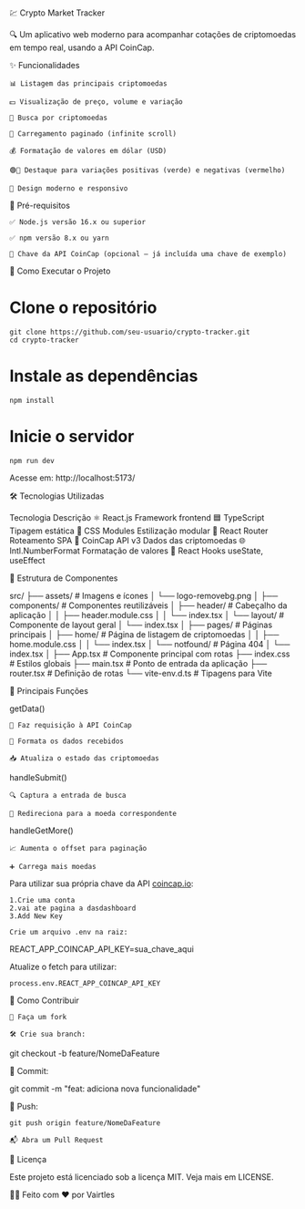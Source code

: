 💹 Crypto Market Tracker

🔍 Um aplicativo web moderno para acompanhar cotações de criptomoedas em tempo real, usando a API CoinCap.

<!-- Renomeie a imagem para "screenshot.png" ou atualize o nome conforme preferir -->
✨ Funcionalidades

    📊 Listagem das principais criptomoedas

    💵 Visualização de preço, volume e variação

    🔎 Busca por criptomoedas

    🔁 Carregamento paginado (infinite scroll)

    💰 Formatação de valores em dólar (USD)

    🟢🔴 Destaque para variações positivas (verde) e negativas (vermelho)

    📱 Design moderno e responsivo

📌 Pré-requisitos

    ✅ Node.js versão 16.x ou superior

    ✅ npm versão 8.x ou yarn

    🔑 Chave da API CoinCap (opcional – já incluída uma chave de exemplo)

🚀 Como Executar o Projeto

# Clone o repositório

    git clone https://github.com/seu-usuario/crypto-tracker.git
    cd crypto-tracker

# Instale as dependências

    npm install


# Inicie o servidor

    npm run dev


Acesse em: http://localhost:5173/

🛠 Tecnologias Utilizadas

Tecnologia	Descrição
⚛️ React.js	Framework frontend
🟦 TypeScript	Tipagem estática
🎨 CSS Modules	Estilização modular
🔗 React Router	Roteamento SPA
📡 CoinCap API v3	Dados das criptomoedas
🌐 Intl.NumberFormat	Formatação de valores
🔁 React Hooks	useState, useEffect

📂 Estrutura de Componentes

src/
├── assets/               # Imagens e ícones
│   └── logo-removebg.png
│
├── components/           # Componentes reutilizáveis
│   ├── header/           # Cabeçalho da aplicação
│   │   ├── header.module.css
│   │   └── index.tsx
│   └── layout/           # Componente de layout geral
│       └── index.tsx
│
├── pages/                # Páginas principais
│   ├── home/             # Página de listagem de criptomoedas
│   │   ├── home.module.css
│   │   └── index.tsx
│   └── notfound/         # Página 404
│       └── index.tsx
│
├── App.tsx               # Componente principal com rotas
├── index.css             # Estilos globais
├── main.tsx              # Ponto de entrada da aplicação
├── router.tsx            # Definição de rotas
└── vite-env.d.ts         # Tipagens para Vite


🔧 Principais Funções

getData()

    🔄 Faz requisição à API CoinCap

    🧹 Formata os dados recebidos

    📥 Atualiza o estado das criptomoedas

handleSubmit()

    🔍 Captura a entrada de busca

    🧭 Redireciona para a moeda correspondente

handleGetMore()

    📈 Aumenta o offset para paginação

    ➕ Carrega mais moedas



Para utilizar sua própria chave da API [coincap.io](https://coincap.io/):

    1.Crie uma conta 
    2.vai ate pagina a dasdashboard
    3.Add New Key

    Crie um arquivo .env na raiz:

REACT_APP_COINCAP_API_KEY=sua_chave_aqui

Atualize o fetch para utilizar:

    process.env.REACT_APP_COINCAP_API_KEY

🤝 Como Contribuir

    🍴 Faça um fork

    🛠️ Crie sua branch:

git checkout -b feature/NomeDaFeature

💾 Commit:

git commit -m "feat: adiciona nova funcionalidade"

🚀 Push:

    git push origin feature/NomeDaFeature

    📬 Abra um Pull Request

📄 Licença

Este projeto está licenciado sob a licença MIT. Veja mais em LICENSE.

🧑‍💻 Feito com ❤️ por Vairtles 